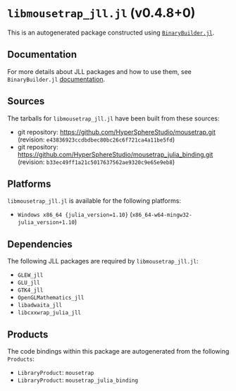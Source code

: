 # `libmousetrap_jll.jl` (v0.4.8+0)

This is an autogenerated package constructed using [`BinaryBuilder.jl`](https://github.com/JuliaPackaging/BinaryBuilder.jl).

## Documentation

For more details about JLL packages and how to use them, see `BinaryBuilder.jl` [documentation](https://docs.binarybuilder.org/stable/jll/).

## Sources

The tarballs for `libmousetrap_jll.jl` have been built from these sources:

* git repository: https://github.com/HyperSphereStudio/mousetrap.git (revision: `e43836923ccdbdbec80bc26c6f721ca4a11be5fd`)
* git repository: https://github.com/HyperSphereStudio/mousetrap_julia_binding.git (revision: `b33ec49ff1a21c5017637562ae9320c9e65e9eb8`)

## Platforms

`libmousetrap_jll.jl` is available for the following platforms:

* `Windows x86_64 {julia_version=1.10}` (`x86_64-w64-mingw32-julia_version+1.10`)

## Dependencies

The following JLL packages are required by `libmousetrap_jll.jl`:

* `GLEW_jll`
* `GLU_jll`
* `GTK4_jll`
* `OpenGLMathematics_jll`
* `libadwaita_jll`
* `libcxxwrap_julia_jll`

## Products

The code bindings within this package are autogenerated from the following `Products`:

* `LibraryProduct`: `mousetrap`
* `LibraryProduct`: `mousetrap_julia_binding`
